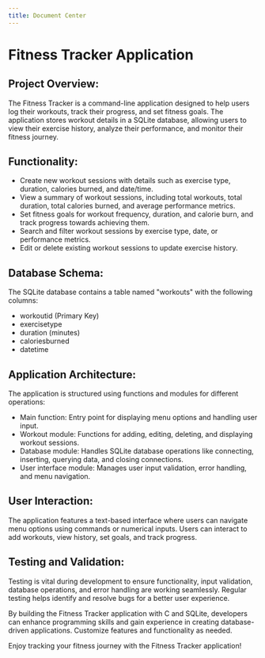 ```yaml
---
title: Document Center
---
```


# Fitness Tracker Application

## Project Overview:
The Fitness Tracker is a command-line application designed to help users log their workouts, track their progress, and set fitness goals. The application stores workout details in a SQLite database, allowing users to view their exercise history, analyze their performance, and monitor their fitness journey.

## Functionality:
- Create new workout sessions with details such as exercise type, duration, calories burned, and date/time.
- View a summary of workout sessions, including total workouts, total duration, total calories burned, and average performance metrics.
- Set fitness goals for workout frequency, duration, and calorie burn, and track progress towards achieving them.
- Search and filter workout sessions by exercise type, date, or performance metrics.
- Edit or delete existing workout sessions to update exercise history.

## Database Schema:
The SQLite database contains a table named "workouts" with the following columns:
- workoutid (Primary Key)
- exercisetype
- duration (minutes)
- caloriesburned
- datetime

## Application Architecture:
The application is structured using functions and modules for different operations:
- Main function: Entry point for displaying menu options and handling user input.
- Workout module: Functions for adding, editing, deleting, and displaying workout sessions.
- Database module: Handles SQLite database operations like connecting, inserting, querying data, and closing connections.
- User interface module: Manages user input validation, error handling, and menu navigation.

## User Interaction:
The application features a text-based interface where users can navigate menu options using commands or numerical inputs. Users can interact to add workouts, view history, set goals, and track progress.

## Testing and Validation:
Testing is vital during development to ensure functionality, input validation, database operations, and error handling are working seamlessly. Regular testing helps identify and resolve bugs for a better user experience.

By building the Fitness Tracker application with C and SQLite, developers can enhance programming skills and gain experience in creating database-driven applications. Customize features and functionality as needed.

Enjoy tracking your fitness journey with the Fitness Tracker application!
